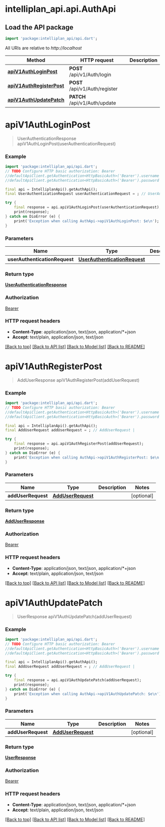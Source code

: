 # intelliplan_api.api.AuthApi

## Load the API package
```dart
import 'package:intelliplan_api/api.dart';
```

All URIs are relative to *http://localhost*

Method | HTTP request | Description
------------- | ------------- | -------------
[**apiV1AuthLoginPost**](AuthApi.md#apiv1authloginpost) | **POST** /api/v1/Auth/login | 
[**apiV1AuthRegisterPost**](AuthApi.md#apiv1authregisterpost) | **POST** /api/v1/Auth/register | 
[**apiV1AuthUpdatePatch**](AuthApi.md#apiv1authupdatepatch) | **PATCH** /api/v1/Auth/update | 


# **apiV1AuthLoginPost**
> UserAuthenticationResponse apiV1AuthLoginPost(userAuthenticationRequest)



### Example
```dart
import 'package:intelliplan_api/api.dart';
// TODO Configure HTTP basic authorization: Bearer
//defaultApiClient.getAuthentication<HttpBasicAuth>('Bearer').username = 'YOUR_USERNAME'
//defaultApiClient.getAuthentication<HttpBasicAuth>('Bearer').password = 'YOUR_PASSWORD';

final api = IntelliplanApi().getAuthApi();
final UserAuthenticationRequest userAuthenticationRequest = ; // UserAuthenticationRequest | 

try {
    final response = api.apiV1AuthLoginPost(userAuthenticationRequest);
    print(response);
} catch on DioError (e) {
    print('Exception when calling AuthApi->apiV1AuthLoginPost: $e\n');
}
```

### Parameters

Name | Type | Description  | Notes
------------- | ------------- | ------------- | -------------
 **userAuthenticationRequest** | [**UserAuthenticationRequest**](UserAuthenticationRequest.md)|  | [optional] 

### Return type

[**UserAuthenticationResponse**](UserAuthenticationResponse.md)

### Authorization

[Bearer](../README.md#Bearer)

### HTTP request headers

 - **Content-Type**: application/json, text/json, application/*+json
 - **Accept**: text/plain, application/json, text/json

[[Back to top]](#) [[Back to API list]](../README.md#documentation-for-api-endpoints) [[Back to Model list]](../README.md#documentation-for-models) [[Back to README]](../README.md)

# **apiV1AuthRegisterPost**
> AddUserResponse apiV1AuthRegisterPost(addUserRequest)



### Example
```dart
import 'package:intelliplan_api/api.dart';
// TODO Configure HTTP basic authorization: Bearer
//defaultApiClient.getAuthentication<HttpBasicAuth>('Bearer').username = 'YOUR_USERNAME'
//defaultApiClient.getAuthentication<HttpBasicAuth>('Bearer').password = 'YOUR_PASSWORD';

final api = IntelliplanApi().getAuthApi();
final AddUserRequest addUserRequest = ; // AddUserRequest | 

try {
    final response = api.apiV1AuthRegisterPost(addUserRequest);
    print(response);
} catch on DioError (e) {
    print('Exception when calling AuthApi->apiV1AuthRegisterPost: $e\n');
}
```

### Parameters

Name | Type | Description  | Notes
------------- | ------------- | ------------- | -------------
 **addUserRequest** | [**AddUserRequest**](AddUserRequest.md)|  | [optional] 

### Return type

[**AddUserResponse**](AddUserResponse.md)

### Authorization

[Bearer](../README.md#Bearer)

### HTTP request headers

 - **Content-Type**: application/json, text/json, application/*+json
 - **Accept**: text/plain, application/json, text/json

[[Back to top]](#) [[Back to API list]](../README.md#documentation-for-api-endpoints) [[Back to Model list]](../README.md#documentation-for-models) [[Back to README]](../README.md)

# **apiV1AuthUpdatePatch**
> UserResponse apiV1AuthUpdatePatch(addUserRequest)



### Example
```dart
import 'package:intelliplan_api/api.dart';
// TODO Configure HTTP basic authorization: Bearer
//defaultApiClient.getAuthentication<HttpBasicAuth>('Bearer').username = 'YOUR_USERNAME'
//defaultApiClient.getAuthentication<HttpBasicAuth>('Bearer').password = 'YOUR_PASSWORD';

final api = IntelliplanApi().getAuthApi();
final AddUserRequest addUserRequest = ; // AddUserRequest | 

try {
    final response = api.apiV1AuthUpdatePatch(addUserRequest);
    print(response);
} catch on DioError (e) {
    print('Exception when calling AuthApi->apiV1AuthUpdatePatch: $e\n');
}
```

### Parameters

Name | Type | Description  | Notes
------------- | ------------- | ------------- | -------------
 **addUserRequest** | [**AddUserRequest**](AddUserRequest.md)|  | [optional] 

### Return type

[**UserResponse**](UserResponse.md)

### Authorization

[Bearer](../README.md#Bearer)

### HTTP request headers

 - **Content-Type**: application/json, text/json, application/*+json
 - **Accept**: text/plain, application/json, text/json

[[Back to top]](#) [[Back to API list]](../README.md#documentation-for-api-endpoints) [[Back to Model list]](../README.md#documentation-for-models) [[Back to README]](../README.md)

